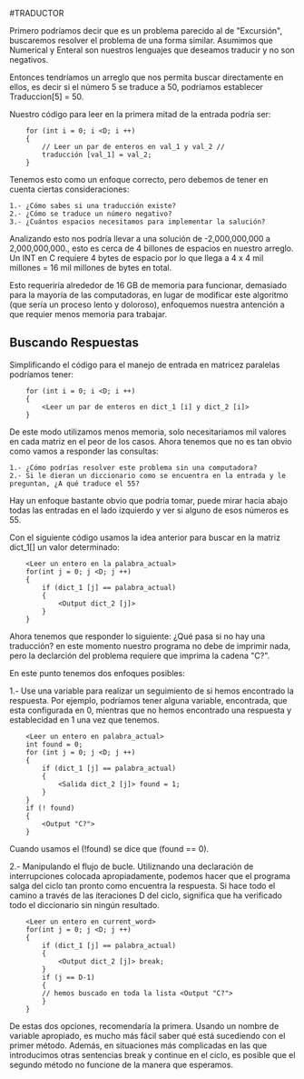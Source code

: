 ﻿#TRADUCTOR

Primero podríamos decir que es un problema parecido al de "Excursión", buscaremos resolver el problema de una forma similar. Asumimos que Numerical y Enteral son nuestros lenguajes que deseamos traducir y no son negativos.

Entonces tendríamos un arreglo que nos permita buscar directamente en ellos, es decir si el número 5 se traduce a 50, podríamos establecer Traduccion[5] = 50.

Nuestro código para leer en la primera mitad de la entrada podría ser:

```
	for (int i = 0; i <D; i ++)
	{
		// Leer un par de enteros en val_1 y val_2 //
		traducción [val_1] = val_2;
	}
```

Tenemos esto como un enfoque correcto, pero debemos de tener en cuenta ciertas consideraciones:

	1.- ¿Cómo sabes si una traducción existe?
	2.- ¿Cómo se traduce un número negativo?
	3.- ¿Cuántos espacios necesitamos para implementar la salución?

Analizando esto nos podría llevar a una solución de -2,000,000,000 a 2,000,000,000., esto es cerca de 4 billones de espacios en nuestro arreglo. Un INT en C requiere 4 bytes de espacio por lo que llega a 4 x 4 mil millones = 16 mil millones de bytes en total.

Esto requeriría alrededor de 16 GB de memoria para funcionar, demasiado para la mayoría de las computadoras, en lugar de modificar este algoritmo (que sería un proceso lento y doloroso), enfoquemos nuestra antención a que requier menos memoria para trabajar.

Buscando Respuestas
-------------------

Simplificando el código para el manejo de entrada en matricez paralelas podríamos tener:

```
	for (int i = 0; i <D; i ++) 
	{
	 	<Leer un par de enteros en dict_1 [i] y dict_2 [i]> 
	}
```

De este modo utilizamos menos memoria, solo necesitariamos mil valores en cada matriz en el peor de los casos. Ahora tenemos que no es tan obvio como vamos a responder las consultas:

	1.- ¿Cómo podrías resolver este problema sin una computadora?
	2.- Si le dieran un diccionario como se encuentra en la entrada y le preguntan, ¿A qué traduce el 55?

Hay un enfoque bastante obvio que podría tomar, puede mirar hacia abajo todas las entradas en el lado izquierdo y ver si alguno de esos números es 55.

Con el siguiente código usamos la idea anterior para buscar en la matriz dict_1[] un valor determinado:

```
	<Leer un entero en la palabra_actual> 
	for(int j = 0; j <D; j ++) 
	{ 
		if (dict_1 [j] == palabra_actual) 
		{ 
			<Output dict_2 [j]> 
		} 
	}
```

Ahora tenemos que responder lo siguiente: ¿Qué pasa si no hay una traducción? en este momento nuestro programa no debe de imprimir nada, pero la declarción del problema requiere que imprima la cadena "C?".

En este punto tenemos dos enfoques posibles:

1.- Use una variable para realizar un seguimiento de si hemos encontrado la respuesta. Por ejemplo, podríamos tener alguna variable, encontrada, que esta configurada en 0, mientras que no hemos encontrado una respuesta y establecidad en 1 una vez que tenemos.

```
	<Leer un entero en palabra_actual> 
	int found = 0; 
	for (int j = 0; j <D; j ++) 
	{ 
		if (dict_1 [j] == palabra_actual) 
		{ 
			<Salida dict_2 [j]> found = 1; 
		} 
	} 
	if (! found)
	{
	 	<Output "C?"> 
	}
```

Cuando usamos el (!found) se dice que (found == 0). 

2.- Manipulando el flujo de bucle. Utiliznando una declaración de interrupciones colocada apropiadamente, podemos hacer que el programa salga del ciclo tan pronto como encuentra la respuesta. Si hace todo el camino a través de las iteraciones D del ciclo, significa que ha verificado todo el diccionario sin ningún resultado.

```
	<Leer un entero en current_word> 
	for(int j = 0; j <D; j ++) 
	{ 
		if (dict_1 [j] == palabra_actual) 
		{
			<Output dict_2 [j]> break; 
		} 
		if (j == D-1)
		{ 
		// hemos buscado en toda la lista <Output "C?"> 
		} 
	}
 ```

De estas dos opciones, recomendaría la primera. Usando un nombre de variable apropiado, es mucho más fácil saber qué está sucediendo con el primer método. Además, en situaciones más complicadas en las que introducimos otras sentencias break y continue en el ciclo, es posible que el segundo método no funcione de la manera que esperamos.